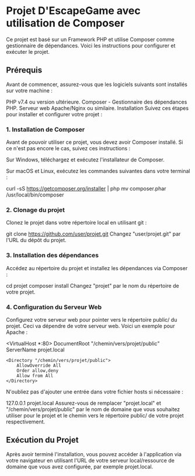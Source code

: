 # Projet D'EscapeGame avec utilisation de Composer

Ce projet est basé sur un Framework PHP et utilise Composer comme gestionnaire de dépendances. Voici les instructions pour configurer et exécuter le projet.

## Prérequis
Avant de commencer, assurez-vous que les logiciels suivants sont installés sur votre machine :

PHP v7.4 ou version ultérieure.
Composer - Gestionnaire des dépendances PHP.
Serveur web Apache/Nginx ou similaire.
Installation
Suivez ces étapes pour installer et configurer votre projet :

### 1. Installation de Composer
Avant de pouvoir utiliser ce projet, vous devez avoir Composer installé. Si ce n'est pas encore le cas, suivez ces instructions :

Sur Windows, téléchargez et exécutez l'installateur de Composer.

Sur macOS et Linux, exécutez les commandes suivantes dans votre terminal :


curl -sS https://getcomposer.org/installer | php
mv composer.phar /usr/local/bin/composer

### 2. Clonage du projet
Clonez le projet dans votre répertoire local en utilisant git :

git clone https://github.com/user/projet.git
Changez "user/projet.git" par l'URL du dépôt du projet.

### 3. Installation des dépendances
Accédez au répertoire du projet et installez les dépendances via Composer :

cd projet
composer install
Changez "projet" par le nom du répertoire de votre projet.

### 4. Configuration du Serveur Web
Configurez votre serveur web pour pointer vers le répertoire public/ du projet. Ceci va dépendre de votre serveur web. Voici un exemple pour Apache :

<VirtualHost *:80>
    DocumentRoot "/chemin/vers/projet/public"
    ServerName projet.local

    <Directory "/chemin/vers/projet/public">
        AllowOverride All
        Order allow,deny
        Allow from All
    </Directory>
</VirtualHost>
N'oubliez pas d'ajouter une entrée dans votre fichier hosts si nécessaire :

127.0.0.1 projet.local
Assurez-vous de remplacer "projet.local" et "/chemin/vers/projet/public" par le nom de domaine que vous souhaitez utiliser pour le projet et le chemin vers le répertoire public/ de votre projet respectivement.

## Exécution du Projet
Après avoir terminé l'installation, vous pouvez accéder à l'application via votre navigateur en utilisant l'URL de votre serveur local/ressource de domaine que vous avez configurée, par exemple projet.local.
